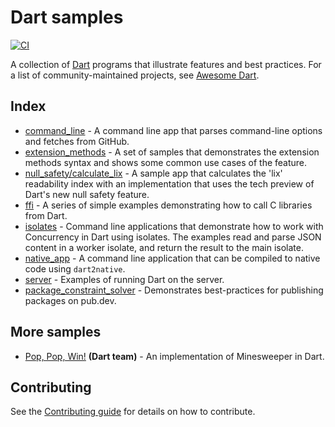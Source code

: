 # Dart samples

[![CI](https://github.com/dart-lang/samples/workflows/Dart%20CI/badge.svg)](https://github.com/dart-lang/samples/actions?query=branch%3Amain)

A collection of [Dart][dart] programs that illustrate features and best
practices. For a list of community-maintained projects, see [Awesome
Dart][awesome-dart].

## Index

- [command_line](https://github.com/dart-lang/samples/tree/main/command_line) -
  A command line app that parses command-line options and fetches from GitHub.
- [extension_methods](https://github.com/dart-lang/samples/tree/main/extension_methods) -
  A set of samples that demonstrates the extension methods syntax and shows some
  common use cases of the feature.
- [null_safety/calculate_lix](https://github.com/dart-lang/samples/tree/main/null_safety/calculate_lix) -
  A sample app that calculates the 'lix' readability index with an
  implementation that uses the tech preview of Dart's new null safety feature.
- [ffi](https://github.com/dart-lang/samples/tree/main/ffi) - A series of
  simple examples demonstrating how to call C libraries from Dart.
- [isolates](https://github.com/dart-lang/samples/tree/main/isolates) - Command line
  applications that demonstrate how to work with Concurrency in Dart using isolates.
  The examples read and parse JSON content in a worker isolate, and return the result to
  the main isolate.
- [native_app](https://github.com/dart-lang/samples/tree/main/native_app) - A
  command line application that can be compiled to native code using
  `dart2native`.
- [server](https://github.com/dart-lang/samples/tree/main/server) - Examples
  of running Dart on the server.
- [package_constraint_solver](https://github.com/dart-lang/samples/tree/main/package_constraint_solver) - Demonstrates best-practices for publishing packages on pub.dev.

## More samples

- [Pop, Pop, Win!][pop-pop-win] **(Dart team)** - An implementation of
  Minesweeper in Dart.

## Contributing

See the [Contributing guide][contributing] for details on how to contribute.

[dart]: https://dart.dev
[awesome-dart]: https://github.com/yissachar/awesome-dart
[contributing]: https://github.com/dart-lang/samples/blob/main/CONTRIBUTING.md
[pop-pop-win]: https://github.com/dart-lang/sample-pop_pop_win
[dart-tutorials]: https://dart.dev/tutorials
